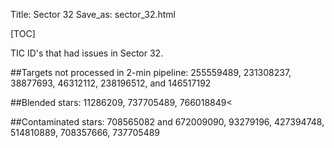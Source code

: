 Title: Sector 32 
Save_as: sector_32.html

[TOC]

TIC ID's that had issues in Sector 32.

##Targets not processed in 2-min pipeline:
255559489, 231308237, 38877693, 46312112, 238196512, and 146517192

##Blended stars:
11286209, 737705489, 766018849<

##Contaminated stars:
708565082 and 672009090, 93279196, 427394748, 514810889, 708357666, 737705489